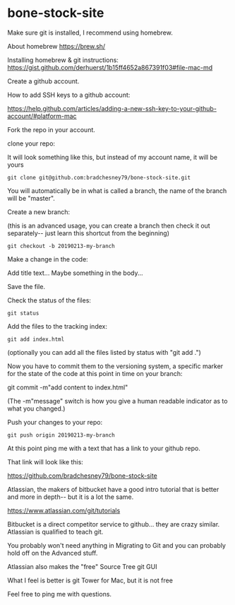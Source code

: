 # bone-stock-site

Make sure git is installed, I recommend using homebrew.

About homebrew
https://brew.sh/

Installing homebrew & git instructions:
https://gist.github.com/derhuerst/1b15ff4652a867391f03#file-mac-md

Create a github account.

How to add SSH keys to a github account:

https://help.github.com/articles/adding-a-new-ssh-key-to-your-github-account/#platform-mac

Fork the repo in your account.

clone your repo:

It will look something like this, but instead of my account name, it will be yours

    git clone git@github.com:bradchesney79/bone-stock-site.git

You will automatically be in what is called a branch, the name of the branch will be "master".

Create a new branch:

(this is an advanced usage, you can create a branch then check it out separately-- just learn this shortcut from the beginning)

    git checkout -b 20190213-my-branch

Make a change in the code:

Add title text...
Maybe something in the body...

Save the file.

Check the status of the files:

    git status

Add the files to the tracking index:

    git add index.html

(optionally you can add all the files listed by status with "git add .")

Now you have to commit them to the versioning system, a specific marker for the state of the code at this point in time on your branch:

  git commit -m"add content to index.html"

(The -m"message" switch is how you give a human readable indicator as to what you changed.)

Push your changes to your repo:

    git push origin 20190213-my-branch

At this point ping me with a text that has a link to your github repo.

That link will look like this:

https://github.com/bradchesney79/bone-stock-site

Atlassian, the makers of bitbucket have a good intro tutorial that is better and more in depth-- but it is a lot the same.

https://www.atlassian.com/git/tutorials

Bitbucket is a direct competitor service to github... they are crazy similar. Atlassian is qualified to teach git.

You probably won't need anything in Migrating to Git and you can probably hold off on the Advanced stuff.

Atlassian also makes the "free" Source Tree git GUI

What I feel is better is git Tower for Mac, but it is not free


Feel free to ping me with questions.
